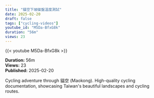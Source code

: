 ```yaml
---
title: "貓空下坡碟盤溫度測試"
date: 2025-02-20
draft: false
tags: ["cycling-videos"]
youtube_id: "M5Da-BfxG8k"
duration: "56m"
views: 23
---
```


{{< youtube M5Da-BfxG8k >}}

**Duration:** 56m  
**Views:** 23  
**Published:** 2025-02-20

Cycling adventure through 貓空 (Maokong). High-quality cycling documentation, showcasing Taiwan's beautiful landscapes and cycling routes.
